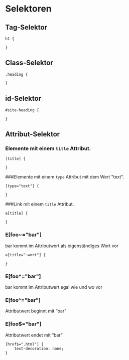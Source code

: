 # Selektoren

## Tag-Selektor

```
h1 {

}
````

## Class-Selektor

```
.heading {

}
````

## id-Selektor

```
#site-heading {

}
````

## Attribut-Selektor

### Elemente mit einem `title` Attribut.
```
[title] {

}
````

###Elemente mit einem `type` Attribut mit dem Wert "text".

```
[type="text"] {

}
````

###Link mit einem `title` Attribut.

```
a[title] {

}
````

### E[foo~="bar"]

bar kommt im Attributwert als eigenständiges Wort vor

```
a[title="~wort"] {

}
````

### E[foo*="bar"]

bar kommt im Attributwert egal wie und wo vor

### E[foo^="bar"]

Attributwert beginnt mit “bar"

### E[foo$="bar"]

Attributwert endet mit “bar”

```
[href$=".html"] {
    text-decoration: none;
}
```
